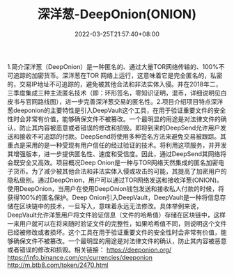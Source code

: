 ﻿---
weight: 
title: "深洋葱-DeepOnion(ONION)"
description: "深洋葱（DeepOnion）是一种匿名的、通过大量TOR网络传输的、100%不可追踪的加密货币"
date: 2022-03-25T21:57:40+08:00
lastmod: 2022-03-25T16:45:40+08:00
draft: false
authors: ["Metabd"]
featuredImage: "shenyangcong-deeponiononion.webp"
link: ""
tags: ["数字代币","深洋葱-DeepOnion(ONION)"]
categories: ["navigation"]
navigation: ["数字代币"]
lightgallery: true
toc: true
pinned: false
recommend: false
recommend1: false
---
1.简介深洋葱（DeepOnion）是一种匿名的、通过大量TOR网络传输的、100%不可追踪的加密货币。深洋葱在TOR 网络上运行，这意味着它是完全匿名的，私密的，交易IP地址不可追踪的，避免被其他合法和非法实体入侵。并在2018年二，三季度集成三种主流匿名技术（即：环形签名，零知识证明，混币，详细说明见白皮书与官网路线图），进一步完善深洋葱交易的匿名性。2.项目介绍项目特点深洋葱deeponion的主要特性是引入DeepVault这个工具，在用于验证重要文件的安全性时会非常有价值，能够确保文件不被篡改。一个最明显的用途是对法律文件的确认，防止其内容被恶意或者错误的修改和损毁。即将到来的DeepSend允许用户发送和接收不可追踪的付款。DeepSend将使用多种签名方法来避免交易被跟踪。其重点是采用的是一种受现有用户信任的经过验证的技术。将利用这项服务，并开发其增强版本，进一步提供匿名性、速度和受信度。因此，通过DeepSend其网络将会既安全又高效。项目概况Deep Onion是一种与TOR网络天然集成的匿名加密电子货币。为了减少被其他合法和非法实体入侵或攻击的可能，其提高了加密用户的隐私级别。通过DeepOnion，用户可以通过TOR网络发送和接收洋葱(ONION)。使用DeepOnion，当用户在使用DeepOnion钱包发送和接收私人付款的时候，将获得100%的匿名保护。Deep Onion引入DeepVault，DeepVault是一种将信息存储在区块链中的技术，一旦写入，意味着永远无法修改。具体举例来说，DeepVault允许洋葱用户将文件验证信息（文件的哈希值）存储在区块链中，这样一来用户就可以在将来随时验证文件的完整性，如果哈希值不同，则说明这个文件已经被修改或者损坏。这个工具在用于验证重要文件的安全性时会非常有价值，能够确保文件不被篡改。一个最明显的用途是对法律文件的确认，防止其内容被恶意或者错误的修改和损毁。相关链接：
https://deeponion.org/
https://info.binance.com/cn/currencies/deeponion
http://m.btb8.com/token/2470.html

